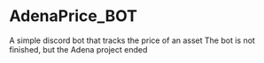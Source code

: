 # AdenaPrice_BOT
A simple discord bot that tracks the price of an asset
The bot is not finished, but the Adena project ended
